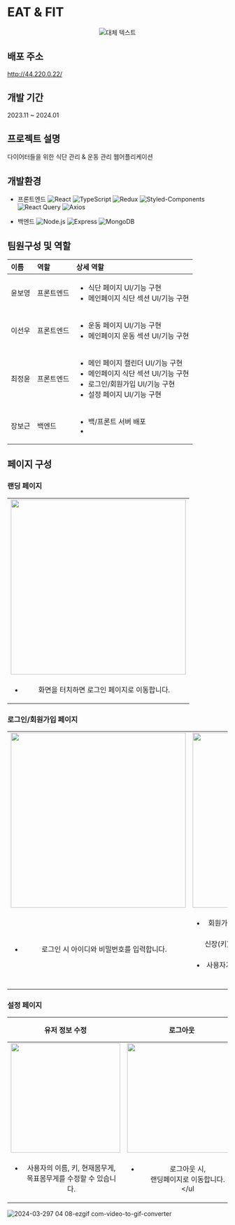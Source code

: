 # EAT & FIT
<div align="center">
    <img src="https://github.com/elice-cookcook/eatnfit/assets/33516975/b12408f9-691b-4703-819b-14e6bcd0da27" alt="대체 텍스트">
</div>

## 배포 주소
http://44.220.0.22/

## 개발 기간
2023.11 ~ 2024.01 

## 프로젝트 설명 
다이어터들을 위한 식단 관리 & 운동 관리 웹어플리케이션 

## 개발환경
- 프론트엔드 ![React](https://img.shields.io/badge/-React-61DAFB?style=flat-square&logo=React&logoColor=white)
![TypeScript](https://img.shields.io/badge/-TypeScript-3178C6?style=flat-square&logo=TypeScript&logoColor=white)
![Redux](https://img.shields.io/badge/-Redux-764ABC?style=flat-square&logo=Redux&logoColor=white)
![Styled-Components](https://img.shields.io/badge/-Styled_Components-DB7093?style=flat-square&logo=styled-components&logoColor=white)
![React Query](https://img.shields.io/badge/-React_Query-ff4154?style=flat-square&logo=React-Query&logoColor=white)
![Axios](https://img.shields.io/badge/-Axios-671ddf?style=flat-square&logo=axios&logoColor=white)

- 백엔드 
![Node.js](https://img.shields.io/badge/-Node.js-339933?style=flat-square&logo=node.js&logoColor=white)
![Express](https://img.shields.io/badge/-Express-000000?style=flat-square&logo=Express&logoColor=white)
![MongoDB](https://img.shields.io/badge/-MongoDB-47A248?style=flat-square&logo=MongoDB&logoColor=white)


## 팀원구성 및 역할
| 이름 | 역할 | 상세 역할 |
|:---|:---|:---|
| 윤보영 | 프론트엔드 | <ul><li>식단 페이지 UI/기능 구현</li><li>메인페이지 식단 섹션 UI/기능 구현</li></ul> |
| 이선우 | 프론트엔드 |  <ul><li>운동 페이지 UI/기능 구현</li><li>메인페이지 운동 섹션 UI/기능 구현</li></ul>|
| 최정윤 | 프론트엔드 | <ul><li>메인 페이지 캘린더 UI/기능 구현</li><li>메인페이지 식단 섹션 UI/기능 구현</li><li>로그인/회원가입 UI/기능 구현</li><li>설정 페이지 UI/기능 구현</li></ul> |
| 장보근 | 백엔드 | <ul><li>백/프론트 서버 배포 </li><li></li></ul> |


## 페이지 구성
### 랜딩 페이지
| |
|:--:|
| <img width="400" src="https://github.com/elice-cookcook/eatnfit/assets/33516975/cd10daf9-27e2-46d3-b58c-0be01bf48d54"/> |
|<ul><li>화면을 터치하면 로그인 페이지로 이동합니다.</li></ul> |

### 로그인/회원가입 페이지

| | |
|:--:|:--:|
| <img width="400" src="https://github.com/elice-cookcook/eatnfit/assets/33516975/43ad0182-335b-4dce-89dd-a7122e12cd5c"/> | <img width="400" src="https://github.com/elice-cookcook/eatnfit/assets/33516975/5f75c9f8-2111-452f-aab4-01854cabd35d"/> |
|<ul><li>로그인 시 아이디와 비밀번호를 입력합니다.</li></ul>| <ul><li>회원가입 시 이름, 아이디(이메일), 비밀번호, 비밀번호 확인,<br/> 신장(키), 체중(몸무게), 목표 체중(몸무게)를 입력받습니다.</li><li>사용자가 입력할 떄마다 입력값의 유효 여부를 체크합니다.</li></ul>|

### 설정 페이지
| 유저 정보 수정 | 로그아웃 | 회원탈퇴 |
|:--:|:--:|:--:|
| <img src="https://github.com/elice-cookcook/eatnfit/assets/33516975/db46d512-aabd-4ff1-b74a-b7a233471137" width="250"/>| <img src="https://github.com/elice-cookcook/eatnfit/assets/33516975/4b867ac2-3a1a-473a-aad2-7f3245da4510" width="250"/>| ![image](https://github.com/elice-cookcook/eatnfit/assets/33516975/f7cd15f1-a6ee-4503-88b6-6c4dc6cfd83e)|
|<ul><li>사용자의 이름, 키, 현재몸무게, <br/>목표몸무게를 수정할 수 있습니다.</li></ul>| <ul><li>로그아웃 시,<br/>랜딩페이지로 이동합니다.</li></ul ||

![2024-03-297 04 08-ezgif com-video-to-gif-converter]()

